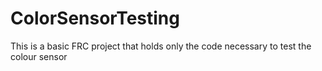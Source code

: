 # ColorSensorTesting
This is a basic FRC project that holds only the code necessary to test the colour sensor

